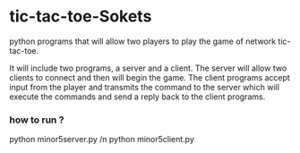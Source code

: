 # tic-tac-toe-Sokets
python programs that will allow two players to play the game of network tic-tac-toe.

It will include two programs, a server
and a client. The server will allow two clients to connect and then will begin the game.
The client programs accept input from the player and transmits the command to the
server which will execute the commands and send a reply back to the client programs.

### how to run ?
python minor5server.py <portnumber> /n
python minor5client.py <hostname><portnumber>
